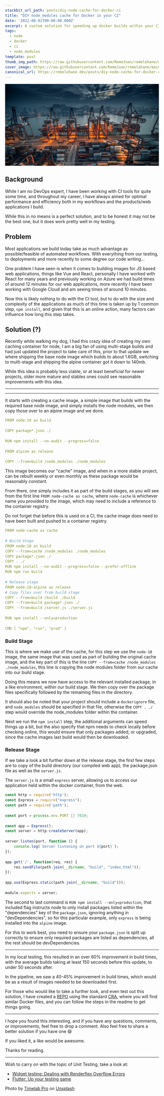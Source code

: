```yaml
---
stackbit_url_path: posts/diy-node-cache-for-docker-ci
title: "DIY node_modules cache for Docker in your CI"
date: '2022-08-01T09:00:00.000Z'
excerpt: A custom solution for speeding up docker builds within your CI using a custom node_modules cache container.
tags:
  - node
  - docker
  - ci
  - node_modules
template: post
thumb_img_path: https://raw.githubusercontent.com/RemeJuan/remelehane/main/2022/07/upgit_20220727_1658922123.jpg
cover_image: https://raw.githubusercontent.com/RemeJuan/remelehane/main/2022/07/upgit_20220727_1658922123.jpg
canonical_url: https://remelehane.dev/posts/diy-node-cache-for-docker-ci
---
```


![timelab-pro-yx20mpDyr2I-unsplash](https://raw.githubusercontent.com/RemeJuan/remelehane/main/2022/07/upgit_20220727_1658922123.jpg)

## Background

While I am no DevOps expert, I have been working with CI tools for quite some time, and throughout my career, I have always aimed for optimal performance and efficiency both in my workflows and the products/web applications I build.

While this in no means is a perfect solution, and to be honest it may not be the best one, but it does work pretty well in my testing.

## Problem

Most applications we build today take as much advantage as possible/feasible of automated workflows. With everything from our testing, to deployments and more recently to some degree our code writing...

One problem I have seen is when it comes to building images for JS based web applications, things like Vue and React, personally I have worked with React for many years and previously working on Azure we had build times of around 12 minutes for our web applications, more recently I have been working with Google Cloud and am seeing times of around 10 minutes.

Now this is likely nothing to do with the CI tool, but to do with the size and complexity of the applications as much of this time is taken up by 1 common step, `npm install`, and given that this is an online action, many factors can influence how long this step takes.

## Solution (?)

Recently while walking my dog, I had this crazy idea of creating my own caching container for node, I am a big fan of using multi-stage builds and had just updated the project to take care of this, prior to that update we where shipping the base node image which builds to about 1.6GB, switching to multi-stage and shipping the alpine container got it down to 140mb.

While this idea is probably less viable, or at least beneficial for newer projects, older more mature and stables ones could see reasonable improvements with this idea.

---

---

It starts with creating a cache image, a simple image that builds with the required base node image, and simply installs the node modules, we then copy those over to an alpine image and we done.

```yaml
FROM node:18 as build

COPY package*.json ./

RUN npm install --no-audit --progress=false

FROM alpine as release

COPY --from=build /node_modules ./node_modules
```

This image becomes our "cache" image, and when in a more stable project, can be rebuilt weekly or even monthly as these package would be reasonably constant.

From there, one simply includes it as part of the build stages, as you will see from the first line `FROM node-cache as cache`, where `node-cache` is whichever name you provided to the image, which may need to include a reference to the container registry.

Do not forget that before this is used on a CI, the cache image does need to have been built and pushed to a container registry.

```yaml
FROM node-cache as cache

# Build Stage
FROM node:18 as build
COPY --from=cache /node_modules ./node_modules
COPY package*.json ./
COPY . ./
RUN npm install --no-audit --progress=false --prefer-offline
RUN npm run build

# Release stage
FROM node:18-alpine as release
# Copy files over from build stage
COPY --from=build /build ./build
COPY --from=build package*.json ./
COPY --from=build /server.js ./server.js

RUN npm install --only=production

CMD [ "npm", "run", "prod" ]
```

### Build Stage

This is where we make use of the cache, for this step we use the `node-18` image, the same image that was used as part of building the original cache image, and the key part of this is the line `COPY --from=cache /node_modules ./node_modules`, this line is copying the node modules folder from our cache into our build stage.

Doing this means we now have access to the relevant installed package, in a like environment, within our build stage. We then copy over the package files specifically followed by the remaining files in the directory.

It should also be noted that your project should include a `dockerignore` file, and `node_modules` should be specified in that file, otherwise the `COPY . ./` step would override the node_modules folder within the container.

Next we run the `npm install` step, the additional arguments can speed things up a bit, but the also specify that npm needs to check locally before checking online, this would ensure that only packages added, or upgraded, since the cache images last build would then be downloaded.

### Release Stage

If we take a look a bit further down at the release stage, the first few steps are to copy of the build directory (our compiled web app), the package.json file as well as the `server.js`.

The `server.js` is a small `express` server, allowing us to access our application held within the docker container, from the web.

```js
const http = require('http');
const Express = require("express");
const path = require('path');

const port = process.env.PORT || 7010;

const app = Express();
const server = http.createServer(app);

server.listen(port, function () {
    console.log(`Server listening on port ${port}`);
});

app.get('/', function(req, res) {
    res.sendFile(path.join(__dirname, "build", "index.html"));
});

app.use(Express.static(path.join(__dirname, "build")));

module.exports = server;
```

The second to last command is `RUN npm install --only=production`, that included flag instructs node to only install packages listed within the "dependencies" key of the `package.json`, ignoring anything in "devDependencies", so for this particular example, only `express` is being installed into the `alpine` image.

For this to work best, you need to ensure your `package.json` is split up correctly to ensure only required packages are listed as dependencies, all the rest should be devDependencies.

---

In my local testing, this resulted in an over 60% improvement in build times, with the average builds taking at least 150 seconds before this update, to under 50 seconds after.

In the pipeline, we saw a 40-45% improvement in build times, which would be as a result of images needed to be downloaded first.

For those who would like to take a further look, and even test out this solution, I have created a [REPO](https://github.com/RemeJuan/docker-cache-example) using the standard [CRA](http://create-react-app.dev), where you will find similar Docker files, and you can follow the steps in the readme to get things going.

---

I hope you found this interesting, and if you have any questions, comments, or improvements, feel free to drop a comment. Also feel free to share a better solution if you have one :smile:

If you liked it, a like would be awesome.

Thanks for reading.

---

Wish to carry on with the topic of Unit Testing, take a look at:

- [Widget testing: Dealing with Renderflex Overflow Errors](https://remelehane.dev/posts/widget-testing-rendeflex-overflow/)
- [Flutter: Up your testing game](https://remelehane.dev/posts/up-your-testing-game/)

Photo by [Timelab Pro](https://unsplash.com/@timelabpro?utm_source=unsplash&utm_medium=referral&utm_content=creditCopyText) on [Unsplash](https://unsplash.com/s/photos/container?utm_source=unsplash&utm_medium=referral&utm_content=creditCopyText)
